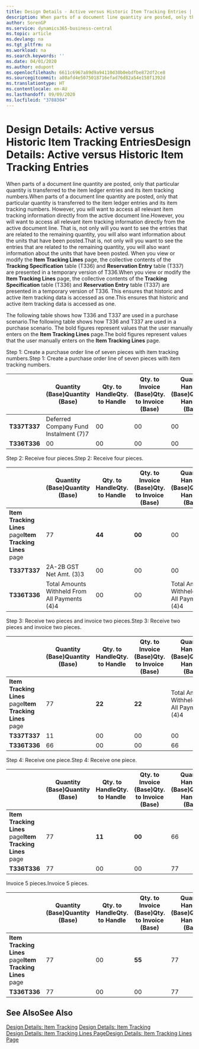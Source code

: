 ```yaml
---
title: Design Details - Active versus Historic Item Tracking Entries | Microsoft Docs
description: When parts of a document line quantity are posted, only that particular quantity is transferred to the item ledger entries and its item tracking numbers. However, you will want to access all relevant item tracking information directly from the active document line. That is, not only will you want to see the entries that are related to the remaining quantity, you will also want information about the units that have been posted. When you view or modify the **Item Tracking Lines** page, the collective contents of the **Tracking Specification** table (T336) and **Reservation Entry** table (T337) are presented in a temporary version of T336. This ensures that historic and active item tracking data is accessed as one.
author: SorenGP
ms.service: dynamics365-business-central
ms.topic: article
ms.devlang: na
ms.tgt_pltfrm: na
ms.workload: na
ms.search.keywords: ''
ms.date: 04/01/2020
ms.author: edupont
ms.openlocfilehash: 6611c6967a89d9a94110d30b0ebdfbe872df2ce8
ms.sourcegitcommit: a80afd4e5075018716efad76d82a54e158f1392d
ms.translationtype: HT
ms.contentlocale: en-AU
ms.lasthandoff: 09/09/2020
ms.locfileid: "3788304"
---
```

# <a name="design-details-active-versus-historic-item-tracking-entries"></a><span data-ttu-id="be70b-107">Design Details: Active versus Historic Item Tracking Entries</span><span class="sxs-lookup"><span data-stu-id="be70b-107">Design Details: Active versus Historic Item Tracking Entries</span></span>
<span data-ttu-id="be70b-108">When parts of a document line quantity are posted, only that particular quantity is transferred to the item ledger entries and its item tracking numbers.</span><span class="sxs-lookup"><span data-stu-id="be70b-108">When parts of a document line quantity are posted, only that particular quantity is transferred to the item ledger entries and its item tracking numbers.</span></span> <span data-ttu-id="be70b-109">However, you will want to access all relevant item tracking information directly from the active document line.</span><span class="sxs-lookup"><span data-stu-id="be70b-109">However, you will want to access all relevant item tracking information directly from the active document line.</span></span> <span data-ttu-id="be70b-110">That is, not only will you want to see the entries that are related to the remaining quantity, you will also want information about the units that have been posted.</span><span class="sxs-lookup"><span data-stu-id="be70b-110">That is, not only will you want to see the entries that are related to the remaining quantity, you will also want information about the units that have been posted.</span></span> <span data-ttu-id="be70b-111">When you view or modify the **Item Tracking Lines** page, the collective contents of the **Tracking Specification** table (T336) and **Reservation Entry** table (T337) are presented in a temporary version of T336.</span><span class="sxs-lookup"><span data-stu-id="be70b-111">When you view or modify the **Item Tracking Lines** page, the collective contents of the **Tracking Specification** table (T336) and **Reservation Entry** table (T337) are presented in a temporary version of T336.</span></span> <span data-ttu-id="be70b-112">This ensures that historic and active item tracking data is accessed as one.</span><span class="sxs-lookup"><span data-stu-id="be70b-112">This ensures that historic and active item tracking data is accessed as one.</span></span>  

 <span data-ttu-id="be70b-113">The following table shows how T336 and T337 are used in a purchase scenario.</span><span class="sxs-lookup"><span data-stu-id="be70b-113">The following table shows how T336 and T337 are used in a purchase scenario.</span></span> <span data-ttu-id="be70b-114">The bold figures represent values that the user manually enters on the **Item Tracking Lines** page.</span><span class="sxs-lookup"><span data-stu-id="be70b-114">The bold figures represent values that the user manually enters on the **Item Tracking Lines** page.</span></span>  

 <span data-ttu-id="be70b-115">Step 1: Create a purchase order line of seven pieces with item tracking numbers.</span><span class="sxs-lookup"><span data-stu-id="be70b-115">Step 1: Create a purchase order line of seven pieces with item tracking numbers.</span></span>  

||<span data-ttu-id="be70b-116">**Quantity (Base)**</span><span class="sxs-lookup"><span data-stu-id="be70b-116">**Quantity (Base)**</span></span>|<span data-ttu-id="be70b-117">**Qty. to Handle**</span><span class="sxs-lookup"><span data-stu-id="be70b-117">**Qty. to Handle**</span></span>|<span data-ttu-id="be70b-118">**Qty. to Invoice (Base)**</span><span class="sxs-lookup"><span data-stu-id="be70b-118">**Qty. to Invoice (Base)**</span></span>|<span data-ttu-id="be70b-119">**Quantity Handled (Base)**</span><span class="sxs-lookup"><span data-stu-id="be70b-119">**Quantity Handled (Base)**</span></span>|<span data-ttu-id="be70b-120">**Quantity Invoiced (Base)**</span><span class="sxs-lookup"><span data-stu-id="be70b-120">**Quantity Invoiced (Base)**</span></span>|  
|-|----------------------------------------------|--------------------------------------------|------------------------------------------------------|-------------------------------------------------------|--------------------------------------------------------|  
|<span data-ttu-id="be70b-121">**T337**</span><span class="sxs-lookup"><span data-stu-id="be70b-121">**T337**</span></span>|<span data-ttu-id="be70b-122">Deferred Company Fund Instalment (7)</span><span class="sxs-lookup"><span data-stu-id="be70b-122">7</span></span>|<span data-ttu-id="be70b-123">0</span><span class="sxs-lookup"><span data-stu-id="be70b-123">0</span></span>|<span data-ttu-id="be70b-124">0</span><span class="sxs-lookup"><span data-stu-id="be70b-124">0</span></span>|<span data-ttu-id="be70b-125">0</span><span class="sxs-lookup"><span data-stu-id="be70b-125">0</span></span>|<span data-ttu-id="be70b-126">0</span><span class="sxs-lookup"><span data-stu-id="be70b-126">0</span></span>|  
|<span data-ttu-id="be70b-127">**T336**</span><span class="sxs-lookup"><span data-stu-id="be70b-127">**T336**</span></span>|<span data-ttu-id="be70b-128">0</span><span class="sxs-lookup"><span data-stu-id="be70b-128">0</span></span>|<span data-ttu-id="be70b-129">0</span><span class="sxs-lookup"><span data-stu-id="be70b-129">0</span></span>|<span data-ttu-id="be70b-130">0</span><span class="sxs-lookup"><span data-stu-id="be70b-130">0</span></span>|<span data-ttu-id="be70b-131">0</span><span class="sxs-lookup"><span data-stu-id="be70b-131">0</span></span>|<span data-ttu-id="be70b-132">0</span><span class="sxs-lookup"><span data-stu-id="be70b-132">0</span></span>|  

 <span data-ttu-id="be70b-133">Step 2: Receive four pieces.</span><span class="sxs-lookup"><span data-stu-id="be70b-133">Step 2: Receive four pieces.</span></span>  

||<span data-ttu-id="be70b-134">**Quantity (Base)**</span><span class="sxs-lookup"><span data-stu-id="be70b-134">**Quantity (Base)**</span></span>|<span data-ttu-id="be70b-135">**Qty. to Handle**</span><span class="sxs-lookup"><span data-stu-id="be70b-135">**Qty. to Handle**</span></span>|<span data-ttu-id="be70b-136">**Qty. to Invoice (Base)**</span><span class="sxs-lookup"><span data-stu-id="be70b-136">**Qty. to Invoice (Base)**</span></span>|<span data-ttu-id="be70b-137">**Quantity Handled (Base)**</span><span class="sxs-lookup"><span data-stu-id="be70b-137">**Quantity Handled (Base)**</span></span>|<span data-ttu-id="be70b-138">**Quantity Invoiced (Base)**</span><span class="sxs-lookup"><span data-stu-id="be70b-138">**Quantity Invoiced (Base)**</span></span>|  
|-|----------------------------------------------|--------------------------------------------|------------------------------------------------------|-------------------------------------------------------|--------------------------------------------------------|  
|<span data-ttu-id="be70b-139">**Item Tracking Lines** page</span><span class="sxs-lookup"><span data-stu-id="be70b-139">**Item Tracking Lines** page</span></span>|<span data-ttu-id="be70b-140">7</span><span class="sxs-lookup"><span data-stu-id="be70b-140">7</span></span>|<span data-ttu-id="be70b-141">**4**</span><span class="sxs-lookup"><span data-stu-id="be70b-141">**4**</span></span>|<span data-ttu-id="be70b-142">**0**</span><span class="sxs-lookup"><span data-stu-id="be70b-142">**0**</span></span>|<span data-ttu-id="be70b-143">0</span><span class="sxs-lookup"><span data-stu-id="be70b-143">0</span></span>|<span data-ttu-id="be70b-144">0</span><span class="sxs-lookup"><span data-stu-id="be70b-144">0</span></span>|  
|<span data-ttu-id="be70b-145">**T337**</span><span class="sxs-lookup"><span data-stu-id="be70b-145">**T337**</span></span>|<span data-ttu-id="be70b-146">2A-2B GST Net Amt. (3)</span><span class="sxs-lookup"><span data-stu-id="be70b-146">3</span></span>|<span data-ttu-id="be70b-147">0</span><span class="sxs-lookup"><span data-stu-id="be70b-147">0</span></span>|<span data-ttu-id="be70b-148">0</span><span class="sxs-lookup"><span data-stu-id="be70b-148">0</span></span>|<span data-ttu-id="be70b-149">0</span><span class="sxs-lookup"><span data-stu-id="be70b-149">0</span></span>|<span data-ttu-id="be70b-150">0</span><span class="sxs-lookup"><span data-stu-id="be70b-150">0</span></span>|  
|<span data-ttu-id="be70b-151">**T336**</span><span class="sxs-lookup"><span data-stu-id="be70b-151">**T336**</span></span>|<span data-ttu-id="be70b-152">Total Amounts Withheld From All Payments (4)</span><span class="sxs-lookup"><span data-stu-id="be70b-152">4</span></span>|<span data-ttu-id="be70b-153">0</span><span class="sxs-lookup"><span data-stu-id="be70b-153">0</span></span>|<span data-ttu-id="be70b-154">0</span><span class="sxs-lookup"><span data-stu-id="be70b-154">0</span></span>|<span data-ttu-id="be70b-155">Total Amounts Withheld From All Payments (4)</span><span class="sxs-lookup"><span data-stu-id="be70b-155">4</span></span>|<span data-ttu-id="be70b-156">0</span><span class="sxs-lookup"><span data-stu-id="be70b-156">0</span></span>|  

 <span data-ttu-id="be70b-157">Step 3: Receive two pieces and invoice two pieces.</span><span class="sxs-lookup"><span data-stu-id="be70b-157">Step 3: Receive two pieces and invoice two pieces.</span></span>  

||<span data-ttu-id="be70b-158">**Quantity (Base)**</span><span class="sxs-lookup"><span data-stu-id="be70b-158">**Quantity (Base)**</span></span>|<span data-ttu-id="be70b-159">**Qty. to Handle**</span><span class="sxs-lookup"><span data-stu-id="be70b-159">**Qty. to Handle**</span></span>|<span data-ttu-id="be70b-160">**Qty. to Invoice (Base)**</span><span class="sxs-lookup"><span data-stu-id="be70b-160">**Qty. to Invoice (Base)**</span></span>|<span data-ttu-id="be70b-161">**Quantity Handled (Base)**</span><span class="sxs-lookup"><span data-stu-id="be70b-161">**Quantity Handled (Base)**</span></span>|<span data-ttu-id="be70b-162">**Quantity Invoiced (Base)**</span><span class="sxs-lookup"><span data-stu-id="be70b-162">**Quantity Invoiced (Base)**</span></span>|  
|-|----------------------------------------------|--------------------------------------------|------------------------------------------------------|-------------------------------------------------------|--------------------------------------------------------|  
|<span data-ttu-id="be70b-163">**Item Tracking Lines** page</span><span class="sxs-lookup"><span data-stu-id="be70b-163">**Item Tracking Lines** page</span></span>|<span data-ttu-id="be70b-164">7</span><span class="sxs-lookup"><span data-stu-id="be70b-164">7</span></span>|<span data-ttu-id="be70b-165">**2**</span><span class="sxs-lookup"><span data-stu-id="be70b-165">**2**</span></span>|<span data-ttu-id="be70b-166">**2**</span><span class="sxs-lookup"><span data-stu-id="be70b-166">**2**</span></span>|<span data-ttu-id="be70b-167">Total Amounts Withheld From All Payments (4)</span><span class="sxs-lookup"><span data-stu-id="be70b-167">4</span></span>|<span data-ttu-id="be70b-168">0</span><span class="sxs-lookup"><span data-stu-id="be70b-168">0</span></span>|  
|<span data-ttu-id="be70b-169">**T337**</span><span class="sxs-lookup"><span data-stu-id="be70b-169">**T337**</span></span>|<span data-ttu-id="be70b-170">1</span><span class="sxs-lookup"><span data-stu-id="be70b-170">1</span></span>|<span data-ttu-id="be70b-171">0</span><span class="sxs-lookup"><span data-stu-id="be70b-171">0</span></span>|<span data-ttu-id="be70b-172">0</span><span class="sxs-lookup"><span data-stu-id="be70b-172">0</span></span>|<span data-ttu-id="be70b-173">0</span><span class="sxs-lookup"><span data-stu-id="be70b-173">0</span></span>|<span data-ttu-id="be70b-174">0</span><span class="sxs-lookup"><span data-stu-id="be70b-174">0</span></span>|  
|<span data-ttu-id="be70b-175">**T336**</span><span class="sxs-lookup"><span data-stu-id="be70b-175">**T336**</span></span>|<span data-ttu-id="be70b-176">6</span><span class="sxs-lookup"><span data-stu-id="be70b-176">6</span></span>|<span data-ttu-id="be70b-177">0</span><span class="sxs-lookup"><span data-stu-id="be70b-177">0</span></span>|<span data-ttu-id="be70b-178">0</span><span class="sxs-lookup"><span data-stu-id="be70b-178">0</span></span>|<span data-ttu-id="be70b-179">6</span><span class="sxs-lookup"><span data-stu-id="be70b-179">6</span></span>|<span data-ttu-id="be70b-180">2</span><span class="sxs-lookup"><span data-stu-id="be70b-180">2</span></span>|  

 <span data-ttu-id="be70b-181">Step 4: Receive one piece.</span><span class="sxs-lookup"><span data-stu-id="be70b-181">Step 4: Receive one piece.</span></span>  

||<span data-ttu-id="be70b-182">**Quantity (Base)**</span><span class="sxs-lookup"><span data-stu-id="be70b-182">**Quantity (Base)**</span></span>|<span data-ttu-id="be70b-183">**Qty. to Handle**</span><span class="sxs-lookup"><span data-stu-id="be70b-183">**Qty. to Handle**</span></span>|<span data-ttu-id="be70b-184">**Qty. to Invoice (Base)**</span><span class="sxs-lookup"><span data-stu-id="be70b-184">**Qty. to Invoice (Base)**</span></span>|<span data-ttu-id="be70b-185">**Quantity Handled (Base)**</span><span class="sxs-lookup"><span data-stu-id="be70b-185">**Quantity Handled (Base)**</span></span>|<span data-ttu-id="be70b-186">**Quantity Invoiced (Base)**</span><span class="sxs-lookup"><span data-stu-id="be70b-186">**Quantity Invoiced (Base)**</span></span>|  
|-|----------------------------------------------|--------------------------------------------|------------------------------------------------------|-------------------------------------------------------|--------------------------------------------------------|  
|<span data-ttu-id="be70b-187">**Item Tracking Lines** page</span><span class="sxs-lookup"><span data-stu-id="be70b-187">**Item Tracking Lines** page</span></span>|<span data-ttu-id="be70b-188">7</span><span class="sxs-lookup"><span data-stu-id="be70b-188">7</span></span>|<span data-ttu-id="be70b-189">**1**</span><span class="sxs-lookup"><span data-stu-id="be70b-189">**1**</span></span>|<span data-ttu-id="be70b-190">**0**</span><span class="sxs-lookup"><span data-stu-id="be70b-190">**0**</span></span>|<span data-ttu-id="be70b-191">6</span><span class="sxs-lookup"><span data-stu-id="be70b-191">6</span></span>|<span data-ttu-id="be70b-192">2</span><span class="sxs-lookup"><span data-stu-id="be70b-192">2</span></span>|  
|<span data-ttu-id="be70b-193">**T336**</span><span class="sxs-lookup"><span data-stu-id="be70b-193">**T336**</span></span>|<span data-ttu-id="be70b-194">7</span><span class="sxs-lookup"><span data-stu-id="be70b-194">7</span></span>|<span data-ttu-id="be70b-195">0</span><span class="sxs-lookup"><span data-stu-id="be70b-195">0</span></span>|<span data-ttu-id="be70b-196">0</span><span class="sxs-lookup"><span data-stu-id="be70b-196">0</span></span>|<span data-ttu-id="be70b-197">7</span><span class="sxs-lookup"><span data-stu-id="be70b-197">7</span></span>|<span data-ttu-id="be70b-198">2</span><span class="sxs-lookup"><span data-stu-id="be70b-198">2</span></span>|  

 <span data-ttu-id="be70b-199">Invoice 5 pieces.</span><span class="sxs-lookup"><span data-stu-id="be70b-199">Invoice 5 pieces.</span></span>  

||<span data-ttu-id="be70b-200">**Quantity (Base)**</span><span class="sxs-lookup"><span data-stu-id="be70b-200">**Quantity (Base)**</span></span>|<span data-ttu-id="be70b-201">**Qty. to Handle**</span><span class="sxs-lookup"><span data-stu-id="be70b-201">**Qty. to Handle**</span></span>|<span data-ttu-id="be70b-202">**Qty. to Invoice (Base)**</span><span class="sxs-lookup"><span data-stu-id="be70b-202">**Qty. to Invoice (Base)**</span></span>|<span data-ttu-id="be70b-203">**Quantity Handled (Base)**</span><span class="sxs-lookup"><span data-stu-id="be70b-203">**Quantity Handled (Base)**</span></span>|<span data-ttu-id="be70b-204">**Quantity Invoiced (Base)**</span><span class="sxs-lookup"><span data-stu-id="be70b-204">**Quantity Invoiced (Base)**</span></span>|  
|-|----------------------------------------------|--------------------------------------------|------------------------------------------------------|-------------------------------------------------------|--------------------------------------------------------|  
|<span data-ttu-id="be70b-205">**Item Tracking Lines** page</span><span class="sxs-lookup"><span data-stu-id="be70b-205">**Item Tracking Lines** page</span></span>|<span data-ttu-id="be70b-206">7</span><span class="sxs-lookup"><span data-stu-id="be70b-206">7</span></span>|<span data-ttu-id="be70b-207">0</span><span class="sxs-lookup"><span data-stu-id="be70b-207">0</span></span>|<span data-ttu-id="be70b-208">**5**</span><span class="sxs-lookup"><span data-stu-id="be70b-208">**5**</span></span>|<span data-ttu-id="be70b-209">7</span><span class="sxs-lookup"><span data-stu-id="be70b-209">7</span></span>|<span data-ttu-id="be70b-210">2</span><span class="sxs-lookup"><span data-stu-id="be70b-210">2</span></span>|  
|<span data-ttu-id="be70b-211">**T336**</span><span class="sxs-lookup"><span data-stu-id="be70b-211">**T336**</span></span>|<span data-ttu-id="be70b-212">7</span><span class="sxs-lookup"><span data-stu-id="be70b-212">7</span></span>|<span data-ttu-id="be70b-213">0</span><span class="sxs-lookup"><span data-stu-id="be70b-213">0</span></span>|<span data-ttu-id="be70b-214">0</span><span class="sxs-lookup"><span data-stu-id="be70b-214">0</span></span>|<span data-ttu-id="be70b-215">7</span><span class="sxs-lookup"><span data-stu-id="be70b-215">7</span></span>|<span data-ttu-id="be70b-216">7</span><span class="sxs-lookup"><span data-stu-id="be70b-216">7</span></span>|  

## <a name="see-also"></a><span data-ttu-id="be70b-217">See Also</span><span class="sxs-lookup"><span data-stu-id="be70b-217">See Also</span></span>  
 <span data-ttu-id="be70b-218">[Design Details: Item Tracking](design-details-item-tracking.md) </span><span class="sxs-lookup"><span data-stu-id="be70b-218">[Design Details: Item Tracking](design-details-item-tracking.md) </span></span>  
 [<span data-ttu-id="be70b-219">Design Details: Item Tracking Lines Page</span><span class="sxs-lookup"><span data-stu-id="be70b-219">Design Details: Item Tracking Lines Page</span></span>](design-details-item-tracking-lines-window.md)
